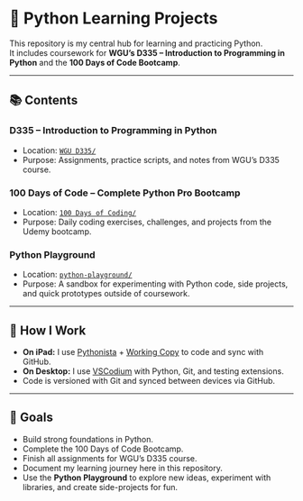 # 🐍 Python Learning Projects

This repository is my central hub for learning and practicing Python.  
It includes coursework for **WGU’s D335 – Introduction to Programming in Python** and the **100 Days of Code Bootcamp**.

---

## 📚 Contents

### D335 – Introduction to Programming in Python
- Location: [`WGU D335/`](https://github.com/Pharns/python-learning/tree/main/WGU%20D335)
- Purpose: Assignments, practice scripts, and notes from WGU’s D335 course.

### 100 Days of Code – Complete Python Pro Bootcamp
- Location: [`100 Days of Coding/`](https://github.com/Pharns/python-learning/tree/main/100%20Days%20of%20Coding)
- Purpose: Daily coding exercises, challenges, and projects from the Udemy bootcamp.

### Python Playground
- Location: [`python-playground/`](https://github.com/Pharns/python-learning/tree/main/python%20playground)
- Purpose: A sandbox for experimenting with Python code, side projects, and quick prototypes outside of coursework.

---

## 🔧 How I Work
- **On iPad:** I use [Pythonista](https://apps.apple.com/app/pythonista-3/id1085978097) + [Working Copy](https://workingcopyapp.com/) to code and sync with GitHub.
- **On Desktop:** I use [VSCodium](https://vscodium.com/) with Python, Git, and testing extensions.
- Code is versioned with Git and synced between devices via GitHub.

---

## 🚀 Goals
- Build strong foundations in Python.
- Complete the 100 Days of Code Bootcamp.
- Finish all assignments for WGU’s D335 course.
- Document my learning journey here in this repository.
- Use the **Python Playground** to explore new ideas, experiment with libraries, and create side-projects for fun.

